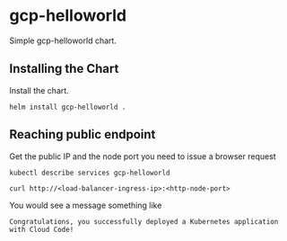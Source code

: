 # gcp-helloworld

Simple gcp-helloworld chart.

## Installing the Chart

Install the chart.

```
helm install gcp-helloworld .
```

## Reaching public endpoint

Get the public IP and the node port you need to issue a browser request

```
kubectl describe services gcp-helloworld
```

```
curl http://<load-balancer-ingress-ip>:<http-node-port>
```

You would see a message something like

```
Congratulations, you successfully deployed a Kubernetes application with Cloud Code!
```
